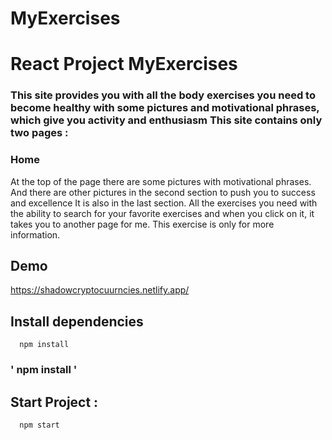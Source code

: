 # MyExercises

<h1>React Project MyExercises </h1>
<h3>This site provides you with all the body exercises you need to become healthy with some pictures and motivational phrases, which give you activity and enthusiasm
This site contains only two pages :
</h3>

<h3>Home</h3>
<p> At the top of the page there are some pictures with motivational phrases.
And there are other pictures in the second section to push you to success and excellence
It is also in the last section. All the exercises you need with the ability to search for your favorite exercises and when you click on it, it takes you to another page for me. This exercise is only for more information.
</p>

## Demo
https://shadowcryptocuurncies.netlify.app/

## Install dependencies
```
  npm install
```

### ' npm install '
## Start Project :
```
  npm start
```

